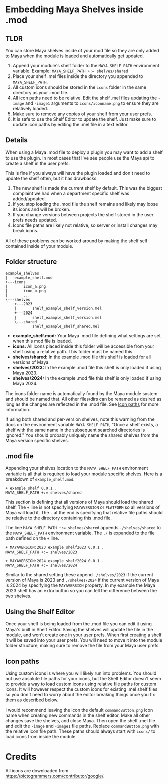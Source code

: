 # Embedding Maya Shelves inside .mod

## TLDR

You can store Maya shelves inside of your mod file so they are only added to Maya when the module is loaded and automatically get updated.

1. Append your module's shelf folder to the `MAYA_SHELF_PATH` environment variable. Example: `MAYA_SHELF_PATH +:= shelves/shared`
2. Place your shelf .mel files inside the directory you appended to `MAYA_SHELF_PATH`.
3. All custom icons should be stored in the `icons` folder in the same directory as your .mod file.
4. All icon paths need to be relative. Edit the shelf .mel files updating the `-image` and `-image1` arguments to `icons/iconname.png` to ensure they are relatively loaded.
5. Make sure to remove any copies of your shelf from your user prefs.
6. It is safe to use the Shelf Editor to update the shelf. Just make sure to update icon paths by editing the .mel file in a text editor.

## Details

When using a Maya .mod file to deploy a plugin you may want to add a shelf to use the plugin. In most cases that I've see people use the Maya api to create a shelf in the user prefs.

This is fine if you always will have the plugin loaded and don't need to update the shelf often, but it has drawbacks.

1. The new shelf is made the current shelf by default. This was the biggest complaint we had when a department specific shelf was added/updated.
2. If you stop loading the .mod file the shelf remains and likely may loose its icons and will be broken.
3. If you change versions between projects the shelf stored in the user prefs needs updated.
4. Icons file paths are likely not relative, so server or install changes may break icons.

All of these problems can be worked around by making the shelf self contained inside of your module.

## Folder structure

```
example_shelves
|   example_shelf.mod
+---icons
|       icon_a.png
|       icon_b.png
|       ...
\---shelves
    +---2023
    |       shelf_example_shelf_version.mel
    +---2024
    |       shelf_example_shelf_version.mel
    \---shared
            shelf_example_shelf_shared.mel
```

- **example_shelf.mod:** Your Maya .mod file defining what settings are set when this mod file is loaded.
- **icons:** All icons placed inside this folder will be accessible from your shelf using a relative path. This folder must be named this.
- **shelves/shared:** In the example .mod file this shelf is loaded for all versions of Maya.
- **shelves/2023:** In the example .mod file this shelf is only loaded if using Maya 2023.
- **shelves/2024:** In the example .mod file this shelf is only loaded if using Maya 2024.

The icons folder name is automatically found by the Maya module system and should be named that. All other files/dirs can be renamed as desired as long as the changes are reflected in the .mod file. See [Icon paths](#icon-paths) for more information.

If using both shared and per-version shelves, note this warning from the docs on the environment variable `MAYA_SHELF_PATH`, "Once a shelf exists, a shelf with the same name in the subsequent searched directories is ignored." You should probably uniquely name the shared shelves from the Maya version specific shelves.

## .mod file

Appending your shelves location to the `MAYA_SHELF_PATH` environment variable is all that is required to load your module specific shelves. Here is a breakdown of `example_shelf.mod`.

```
+ example_shelf 0.0.1 .
MAYA_SHELF_PATH +:= shelves/shared
```

This section is defining that all versions of Maya should load the shared shelf. The `+` line is not specifying `MAYAVERSION` or `PLATFORM` so all versions of Maya will load it. The `.` at the end is specifying that relative file paths should be relative to the directory containing this .mod file.

The line `MAYA_SHELF_PATH +:= shelves/shared` appends `./shelves/shared` to the `MAYA_SHELF_PATH` environment variable. The `./` is expanded to the file path defined on the `+` line.

```
+ MAYAVERSION:2023 example_shelf2023 0.0.1 .
MAYA_SHELF_PATH +:= shelves/2023

+ MAYAVERSION:2024 example_shelf2024 0.0.1 .
MAYA_SHELF_PATH +:= shelves/2024
```

Similar to the shared setting these append `./shelves/2023` if the current version of Maya is 2023 and `./shelves/2024` if the current version of Maya is 2024 by specifying the `MAYAVERSION` property. In my example the Maya 2023 shelf has an extra button so you can tell the difference between the two shelves.

## Using the Shelf Editor

Once your shelf is being loaded from the .mod file you can edit it using Maya's built in Shelf Editor. Saving the shelves will update the file in the module, and won't create one in your user prefs. When first creating a shelf it will be saved into your user prefs. You will need to move it into the module folder structure, making sure to remove the file from your Maya user prefs.

## Icon paths

Using custom icons is where you will likely run into problems. You should not use absolute file paths for your icons, but the Shelf Editor doesn't seem to provide a way to load custom icons using relative file paths for custom icons. It will however respect the custom icons for existing .mel shelf files so you don't need to worry about the editor breaking things once you fix them as described below.

I would recommend leaving the icon the default `commandButton.png` icon name when creating new commands in the shelf editor. Make all other changes save the shelves, and close Maya. Then open the shelf .mel file and edit the `-image` and `-image1` file paths. Replace `commandButton.png` with the relative icon file path. These paths should always start with `icons/` to load icons from inside the module.

# Credits

All icons are downloaded from https://pictogrammers.com/contributor/google/.